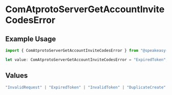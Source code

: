 # ComAtprotoServerGetAccountInviteCodesError

## Example Usage

```typescript
import { ComAtprotoServerGetAccountInviteCodesError } from "@speakeasy-sdks/bluesky/models/errors";

let value: ComAtprotoServerGetAccountInviteCodesError = "ExpiredToken";
```

## Values

```typescript
"InvalidRequest" | "ExpiredToken" | "InvalidToken" | "DuplicateCreate"
```